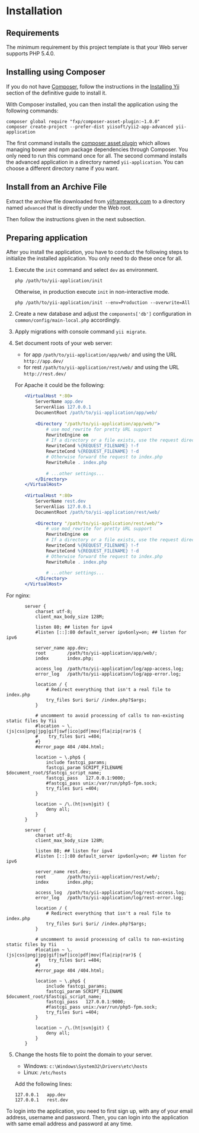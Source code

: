 Installation
============

## Requirements

The minimum requirement by this project template is that your Web server supports PHP 5.4.0.

## Installing using Composer

If you do not have [Composer](http://getcomposer.org/), follow the instructions in the
[Installing Yii](https://github.com/yiisoft/yii2/blob/master/docs/guide/start-installation.md#installing-via-composer) section of the definitive guide to install it.

With Composer installed, you can then install the application using the following commands:

    composer global require "fxp/composer-asset-plugin:~1.0.0"
    composer create-project --prefer-dist yiisoft/yii2-app-advanced yii-application

The first command installs the [composer asset plugin](https://github.com/francoispluchino/composer-asset-plugin/)
which allows managing bower and npm package dependencies through Composer. You only need to run this command
once for all. The second command installs the advanced application in a directory named `yii-application`.
You can choose a different directory name if you want.

## Install from an Archive File

Extract the archive file downloaded from [yiiframework.com](http://www.yiiframework.com/download/) to
a directory named `advanced` that is directly under the Web root.

Then follow the instructions given in the next subsection.


## Preparing application

After you install the application, you have to conduct the following steps to initialize
the installed application. You only need to do these once for all.

1. Execute the `init` command and select `dev` as environment.

   ```
   php /path/to/yii-application/init
   ```

   Otherwise, in production execute `init` in non-interactive mode.

   ```
   php /path/to/yii-application/init --env=Production --overwrite=All
   ```

2. Create a new database and adjust the `components['db']` configuration in `common/config/main-local.php` accordingly.

3. Apply migrations with console command `yii migrate`.

4. Set document roots of your web server:

   - for app `/path/to/yii-application/app/web/` and using the URL `http://app.dev/`
   - for rest `/path/to/yii-application/rest/web/` and using the URL `http://rest.dev/`

   For Apache it could be the following:
```apache
       <VirtualHost *:80>
           ServerName app.dev
           ServerAlias 127.0.0.1
           DocumentRoot /path/to/yii-application/app/web/
           
           <Directory "/path/to/yii-application/app/web/">
               # use mod_rewrite for pretty URL support
               RewriteEngine on
               # If a directory or a file exists, use the request directly
               RewriteCond %{REQUEST_FILENAME} !-f
               RewriteCond %{REQUEST_FILENAME} !-d
               # Otherwise forward the request to index.php
               RewriteRule . index.php
           
               # ...other settings...
           </Directory>
       </VirtualHost>
       
       <VirtualHost *:80>
           ServerName rest.dev
           ServerAlias 127.0.0.1
           DocumentRoot /path/to/yii-application/rest/web/
           
           <Directory "/path/to/yii-application/rest/web/">
               # use mod_rewrite for pretty URL support
               RewriteEngine on
               # If a directory or a file exists, use the request directly
               RewriteCond %{REQUEST_FILENAME} !-f
               RewriteCond %{REQUEST_FILENAME} !-d
               # Otherwise forward the request to index.php
               RewriteRule . index.php
           
               # ...other settings...
           </Directory>
       </VirtualHost>
```
   For nginx:
```nginx
       server {
           charset utf-8;
           client_max_body_size 128M;
       
           listen 80; ## listen for ipv4
           #listen [::]:80 default_server ipv6only=on; ## listen for ipv6
       
           server_name app.dev;
           root        /path/to/yii-application/app/web/;
           index       index.php;
       
           access_log  /path/to/yii-application/log/app-access.log;
           error_log   /path/to/yii-application/log/app-error.log;
       
           location / {
               # Redirect everything that isn't a real file to index.php
               try_files $uri $uri/ /index.php?$args;
           }
       
           # uncomment to avoid processing of calls to non-existing static files by Yii
           #location ~ \.(js|css|png|jpg|gif|swf|ico|pdf|mov|fla|zip|rar)$ {
           #    try_files $uri =404;
           #}
           #error_page 404 /404.html;
       
           location ~ \.php$ {
               include fastcgi_params;
               fastcgi_param SCRIPT_FILENAME $document_root/$fastcgi_script_name;
               fastcgi_pass   127.0.0.1:9000;
               #fastcgi_pass unix:/var/run/php5-fpm.sock;
               try_files $uri =404;
           }
       
           location ~ /\.(ht|svn|git) {
               deny all;
           }
       }
        
       server {
           charset utf-8;
           client_max_body_size 128M;
       
           listen 80; ## listen for ipv4
           #listen [::]:80 default_server ipv6only=on; ## listen for ipv6
       
           server_name rest.dev;
           root        /path/to/yii-application/rest/web/;
           index       index.php;
       
           access_log  /path/to/yii-application/log/rest-access.log;
           error_log   /path/to/yii-application/log/rest-error.log;
       
           location / {
               # Redirect everything that isn't a real file to index.php
               try_files $uri $uri/ /index.php?$args;
           }
       
           # uncomment to avoid processing of calls to non-existing static files by Yii
           #location ~ \.(js|css|png|jpg|gif|swf|ico|pdf|mov|fla|zip|rar)$ {
           #    try_files $uri =404;
           #}
           #error_page 404 /404.html;
       
           location ~ \.php$ {
               include fastcgi_params;
               fastcgi_param SCRIPT_FILENAME $document_root/$fastcgi_script_name;
               fastcgi_pass   127.0.0.1:9000;
               #fastcgi_pass unix:/var/run/php5-fpm.sock;
               try_files $uri =404;
           }
       
           location ~ /\.(ht|svn|git) {
               deny all;
           }
       }
```
5. Change the hosts file to point the domain to your server.

   - Windows: `c:\Windows\System32\Drivers\etc\hosts`
   - Linux: `/etc/hosts`

   Add the following lines:

   ```
   127.0.0.1   app.dev
   127.0.0.1   rest.dev
   ```

To login into the application, you need to first sign up, with any of your email address, username and password.
Then, you can login into the application with same email address and password at any time.
